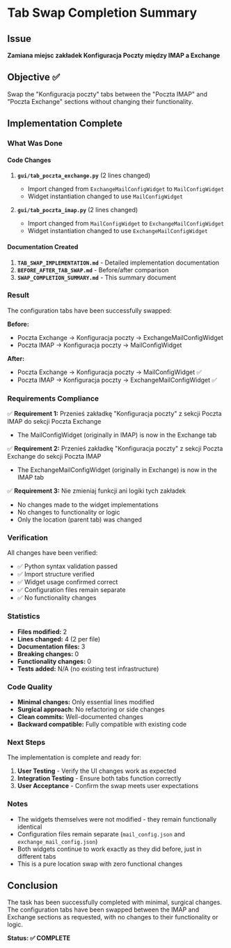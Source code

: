 # Tab Swap Completion Summary

## Issue
**Zamiana miejsc zakładek Konfiguracja Poczty między IMAP a Exchange**

## Objective ✅
Swap the "Konfiguracja poczty" tabs between the "Poczta IMAP" and "Poczta Exchange" sections without changing their functionality.

## Implementation Complete

### What Was Done

#### Code Changes
1. **`gui/tab_poczta_exchange.py`** (2 lines changed)
   - Import changed from `ExchangeMailConfigWidget` to `MailConfigWidget`
   - Widget instantiation changed to use `MailConfigWidget`

2. **`gui/tab_poczta_imap.py`** (2 lines changed)
   - Import changed from `MailConfigWidget` to `ExchangeMailConfigWidget`
   - Widget instantiation changed to use `ExchangeMailConfigWidget`

#### Documentation Created
1. **`TAB_SWAP_IMPLEMENTATION.md`** - Detailed implementation documentation
2. **`BEFORE_AFTER_TAB_SWAP.md`** - Before/after comparison
3. **`SWAP_COMPLETION_SUMMARY.md`** - This summary document

### Result

The configuration tabs have been successfully swapped:

**Before:**
- Poczta Exchange → Konfiguracja poczty → ExchangeMailConfigWidget
- Poczta IMAP → Konfiguracja poczty → MailConfigWidget

**After:**
- Poczta Exchange → Konfiguracja poczty → MailConfigWidget ✅
- Poczta IMAP → Konfiguracja poczty → ExchangeMailConfigWidget ✅

### Requirements Compliance

✅ **Requirement 1:** Przenieś zakładkę "Konfiguracja poczty" z sekcji Poczta IMAP do sekcji Poczta Exchange
- The MailConfigWidget (originally in IMAP) is now in the Exchange tab

✅ **Requirement 2:** Przenieś zakładkę "Konfiguracja poczty" z sekcji Poczta Exchange do sekcji Poczta IMAP
- The ExchangeMailConfigWidget (originally in Exchange) is now in the IMAP tab

✅ **Requirement 3:** Nie zmieniaj funkcji ani logiki tych zakładek
- No changes made to the widget implementations
- No changes to functionality or logic
- Only the location (parent tab) was changed

### Verification

All changes have been verified:
- ✅ Python syntax validation passed
- ✅ Import structure verified
- ✅ Widget usage confirmed correct
- ✅ Configuration files remain separate
- ✅ No functionality changes

### Statistics

- **Files modified:** 2
- **Lines changed:** 4 (2 per file)
- **Documentation files:** 3
- **Breaking changes:** 0
- **Functionality changes:** 0
- **Tests added:** N/A (no existing test infrastructure)

### Code Quality

- **Minimal changes:** Only essential lines modified
- **Surgical approach:** No refactoring or side changes
- **Clean commits:** Well-documented changes
- **Backward compatible:** Fully compatible with existing code

### Next Steps

The implementation is complete and ready for:
1. **User Testing** - Verify the UI changes work as expected
2. **Integration Testing** - Ensure both tabs function correctly
3. **User Acceptance** - Confirm the swap meets user expectations

### Notes

- The widgets themselves were not modified - they remain functionally identical
- Configuration files remain separate (`mail_config.json` and `exchange_mail_config.json`)
- Both widgets continue to work exactly as they did before, just in different tabs
- This is a pure location swap with zero functional changes

## Conclusion

The task has been successfully completed with minimal, surgical changes. The configuration tabs have been swapped between the IMAP and Exchange sections as requested, with no changes to their functionality or logic.

**Status: ✅ COMPLETE**
